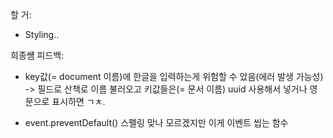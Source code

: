 할 거:

- Styling..

희종썜 피드백:

- key값(= document 이름)에 한글을 입력하는게 위험할 수 았음(에러 발생 가능성)
  -> 필드로 산책로 이름 불러오고 키값들은(= 문서 이름) uuid 사용해서 넣거나 영문으로 표시하면 ㄱㅊ.

- event.preventDefault() 스펠링 맞나 모르겠지만 이게 이벤트 씹는 함수
